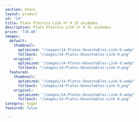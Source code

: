 ```yaml
---
section: Store
layout: product
id: "14"
title: Plato Plástico Link nº 9 15 unidades
description: Plato Plástico Link nº 9 15 unidades
price: '730.00'
images:
  default:
    thumbnail:
      optimized: "/images/14-Platos-Desechables-Link-9.webp"
      fallback: "/images/14-Platos-Desechables-Link-9.png"
    original:
      optimized: "/images/14-Platos-Desechables-Link-9.webp"
      fallback: "/images/14-Platos-Desechables-Link-9.png"
  featured:
    thumbnail:
      optimized: "/images/14-Platos-Desechables-Link-9.webp"
      fallback: "/images/14-Platos-Desechables-Link-9.png"
    original:
      optimized: "/images/14-Platos-Desechables-Link-9.webp"
      fallback: "/images/14-Platos-Desechables-Link-9.png"
category: hogar
featured: false

---
```

